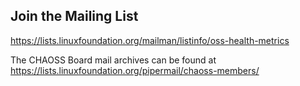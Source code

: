 
## Join the Mailing List

https://lists.linuxfoundation.org/mailman/listinfo/oss-health-metrics

The CHAOSS Board mail archives can be found at https://lists.linuxfoundation.org/pipermail/chaoss-members/
